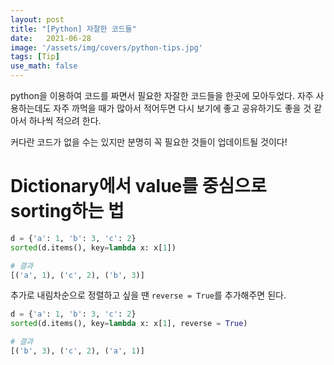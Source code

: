 ```yaml
---
layout: post
title: "[Python] 자잘한 코드들"
date:   2021-06-28
image: '/assets/img/covers/python-tips.jpg'
tags: [Tip]
use_math: false
---
```


python을 이용하여 코드를 짜면서 필요한 자잘한 코드들을 한곳에 모아두었다.<!--more--> 자주 사용하는데도 자주 까먹을 때가 많아서 적어두면 다시 보기에 좋고 공유하기도 좋을 것 같아서 하나씩 적으려 한다.

커다란 코드가 없을 수는 있지만 분명히 꼭 필요한 것들이 업데이트될 것이다!

# Dictionary에서 value를 중심으로 sorting하는 법

```python
d = {'a': 1, 'b': 3, 'c': 2}
sorted(d.items(), key=lambda x: x[1])

# 결과
[('a', 1), ('c', 2), ('b', 3)]
```

추가로 내림차순으로 정렬하고 싶을 땐 `reverse = True`를 추가해주면 된다.

```python
d = {'a': 1, 'b': 3, 'c': 2}
sorted(d.items(), key=lambda x: x[1], reverse = True)

# 결과
[('b', 3), ('c', 2), ('a', 1)]
```

